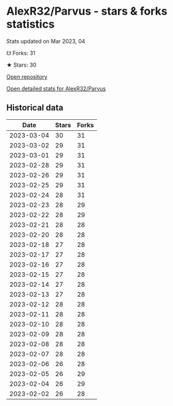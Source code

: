 # AlexR32/Parvus - stars & forks statistics

Stats updated on Mar 2023, 04

☋ Forks: 31

★ Stars: 30

[Open repository](https://github.com/AlexR32/Parvus)

[Open detailed stats for AlexR32/Parvus](https://reviewgithub.com/rep/AlexR32/Parvus)

## Historical data
| Date | Stars | Forks |
|------|-------|-------|
| 2023-03-04 | 30 | 31 | 
| 2023-03-02 | 29 | 31 | 
| 2023-03-01 | 29 | 31 | 
| 2023-02-28 | 29 | 31 | 
| 2023-02-26 | 29 | 31 | 
| 2023-02-25 | 29 | 31 | 
| 2023-02-24 | 28 | 31 | 
| 2023-02-23 | 28 | 29 | 
| 2023-02-22 | 28 | 29 | 
| 2023-02-21 | 28 | 28 | 
| 2023-02-20 | 28 | 28 | 
| 2023-02-18 | 27 | 28 | 
| 2023-02-17 | 27 | 28 | 
| 2023-02-16 | 27 | 28 | 
| 2023-02-15 | 27 | 28 | 
| 2023-02-14 | 27 | 28 | 
| 2023-02-13 | 27 | 28 | 
| 2023-02-12 | 28 | 28 | 
| 2023-02-11 | 28 | 28 | 
| 2023-02-10 | 28 | 28 | 
| 2023-02-09 | 28 | 28 | 
| 2023-02-08 | 28 | 28 | 
| 2023-02-07 | 28 | 28 | 
| 2023-02-06 | 26 | 28 | 
| 2023-02-05 | 26 | 29 | 
| 2023-02-04 | 26 | 29 | 
| 2023-02-02 | 26 | 28 | 

